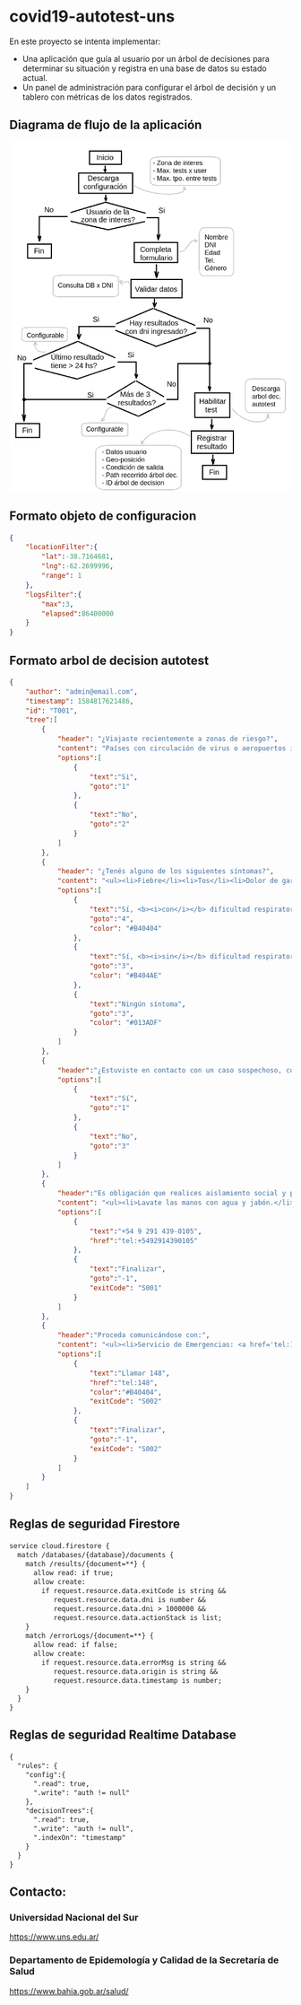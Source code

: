 # covid19-autotest-uns

En este proyecto se intenta implementar: 
  - Una aplicación que guía al usuario por un árbol de decisiones para determinar su situación y registra en una base de datos su estado actual.  
  - Un panel de administración para configurar el árbol de decisión y un tablero con métricas de los datos registrados.


## Diagrama de flujo de la aplicación
![Proceso](doc/app_process.png "Proceso") 

## Formato objeto de configuracion
```json
{
	"locationFilter":{
		"lat":-38.7164681,
		"lng":-62.2699996,
		"range": 1
	},
	"logsFilter":{
		"max":3,
		"elapsed":86400000
	}
}
```

## Formato arbol de decision autotest
```json
{
	"author": "admin@email.com",
	"timestamp": 1584817621486,
	"id": "T001",
	"tree":[
		{
			"header": "¿Viajaste recientemente a zonas de riesgo?",
			"content": "Países con circulación de virus o aeropuertos internacionales",
			"options":[
				{
					"text":"Si",
					"goto":"1"
				},
				{
					"text":"No",
					"goto":"2"
				}
			]
		},
		{
			"header": "¿Tenés alguno de los siguientes síntomas?",
			"content": "<ul><li>Fiebre</li><li>Tos</li><li>Dolor de garganta</li></ul><p>Indicá si es con o sin dificultad respiratoria (falta de aire):",
			"options":[
				{
					"text":"Sí, <b><i>con</i></b> dificultad respiratoria",
					"goto":"4",
					"color": "#B40404"
				},
				{
					"text":"Sí, <b><i>sin</i></b> dificultad respiratoria",
					"goto":"3",
					"color": "#B404AE"
				},
				{
					"text":"Ningún síntoma",
					"goto":"3",
					"color": "#013ADF"
				}	
			]
		},
		{
			"header":"¿Estuviste en contacto con un caso sospechoso, confirmado o persona que viajó al exterior?",
			"options":[
				{
					"text":"Sí",
					"goto":"1"
				},
				{
					"text":"No",
					"goto":"3"
				}
			]
		},
		{
			"header":"Es obligación que realices aislamiento social y preventivo en tu domicilio. Además es importante:",
			"content": "<ul><li>Lavate las manos con agua y jabón.</li><li>Tosé y estornudá en el pliegue del codo.</li><li>Ventilá y limpiá objetos y superficies que uses mucho.</li><li>Evitá besos, abrazos y compartir mate.</li></ul><br><p>Ante alguna duda podés realizar la consulta al Departamento de Epidemología y Calidad de la Secretaría de Salud: <a href='tel:+5492914390105'>+54 9 291 439-0105</a>.</p><center><h3>Cuidarnos es aislarnos</h3></center>",
			"options":[
				{
					"text":"+54 9 291 439-0105",
					"href":"tel:+5492914390105"
				},
				{
					"text":"Finalizar",
					"goto":"-1",
					"exitCode": "S001"
				}
			]
		},
		{
			"header":"Proceda comunicándose con:",
			"content": "<ul><li>Servicio de Emergencias: <a href='tel:148'>148</a></li></ul>",
			"options":[
				{
					"text":"Llamar 148",
					"href":"tel:148",
					"color":"#B40404",
					"exitCode": "S002"
				},
				{
					"text":"Finalizar",
					"goto":"-1",
					"exitCode": "S002"
				}
			]
		}
	]
}
```

## Reglas de seguridad Firestore
```
service cloud.firestore {
  match /databases/{database}/documents {
    match /results/{document=**} {
      allow read: if true;
      allow create: 
        if request.resource.data.exitCode is string && 
           request.resource.data.dni is number &&
           request.resource.data.dni > 1000000 &&
           request.resource.data.actionStack is list;
    }
    match /errorLogs/{document=**} {
      allow read: if false;
      allow create: 
        if request.resource.data.errorMsg is string && 
           request.resource.data.origin is string &&
           request.resource.data.timestamp is number;
    }
  }
}
```

## Reglas de seguridad Realtime Database
```
{
  "rules": {
    "config":{
      ".read": true,
      ".write": "auth != null"
    },
    "decisionTrees":{
      ".read": true,
      ".write": "auth != null",
      ".indexOn": "timestamp"
    }
  }
}
```

## Contacto:

### Universidad Nacional del Sur
https://www.uns.edu.ar/

### Departamento de Epidemología y Calidad de la Secretaría de Salud
https://www.bahia.gob.ar/salud/